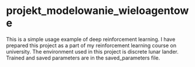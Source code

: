 # projekt_modelowanie_wieloagentowe

This is a simple usage example of deep reinforcement learning. I have prepared this project as a part of my reinforcement learning course on university.
The environment used in this project is discrete lunar lander.
Trained and saved parameters are in the saved_parameters file. 
